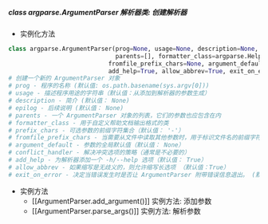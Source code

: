 ##### class argparse.ArgumentParser 解析器类: 创建解析器
- 实例化方法
```python
class argparse.ArgumentParser(prog=None, usage=None, description=None, epilog=None, 
							  parents=[], formatter_class=argparse.HelpFormatter, prefix_chars='-',
							fromfile_prefix_chars=None, argument_default=None, conflict_handler='error', 
							add_help=True, allow_abbrev=True, exit_on_error=True)
# 创建一个新的 ArgumentParser 对象
# prog - 程序的名称 (默认值: os.path.basename(sys.argv[0]))
# usage - 描述程序用途的字符串（默认值：从添加到解析器的参数生成）
# description - 简介 (默认值： None)
# epilog - 后续说明 (默认值： None)
# parents - 一个 ArgumentParser 对象的列表，它们的参数也应包含在内
# formatter_class - 用于自定义帮助文档输出格式的类
# prefix_chars - 可选参数的前缀字符集合（默认值： '-'）
# fromfile_prefix_chars - 当需要从文件中读取其他参数时，用于标识文件名的前缀字符集合（默认值： None）
# argument_default - 参数的全局默认值（默认值： None）
# conflict_handler - 解决冲突选项的策略（通常是不必要的）
# add_help - 为解析器添加一个 -h/--help 选项（默认值： True）
# allow_abbrev - 如果缩写是无歧义的，则允许缩写长选项 （默认值：True）
# exit_on_error - 决定当错误发生时是否让 ArgumentParser 附带错误信息退出。 (默认值: True)
```
- 实例方法
	- [[ArgumentParser.add_argument()]] 实例方法: 添加参数
	- [[ArgumentParser.parse_args()]] 实例方法: 解析参数